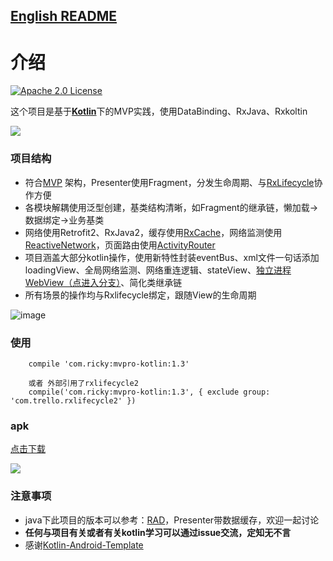 ﻿   
## [English README](https://github.com/vihuela/Kotlin-mvpro/blob/master/README_EN.md "English README") ##

# 介绍 

[![Apache 2.0 License](https://img.shields.io/badge/license-Apache%202.0-blue.svg?style=flat)](http://www.apache.org/licenses/LICENSE-2.0.html)



这个项目是基于[**Kotlin**](https://kotlinlang.org)下的MVP实践，使用DataBinding、RxJava、Rxkoltin

![](http://i.imgur.com/TeDm72X.png)

### 项目结构



- 符合[MVP](https://en.wikipedia.org/wiki/Model%E2%80%93view%E2%80%93presenter) 架构，Presenter使用Fragment，分发生命周期、与[RxLifecycle](https://github.com/trello/RxLifecycle "RxLifecycle")协作方便
- 各模块解耦使用泛型创建，基类结构清晰，如Fragment的继承链，懒加载->数据绑定->业务基类
- 网络使用Retrofit2、RxJava2，缓存使用[RxCache](https://github.com/VictorAlbertos/RxCache "RxCache")，网络监测使用[ReactiveNetwork](https://github.com/pwittchen/ReactiveNetwork "ReactiveNetwork")，页面路由使用[ActivityRouter](https://github.com/mzule/ActivityRouter "ActivityRouter")
- 项目涵盖大部分kotlin操作，使用新特性封装eventBus、xml文件一句话添加loadingView、全局网络监测、网络重连逻辑、stateView、[独立进程WebView（点进入分支）](https://github.com/vihuela/Kotlin-mvpro/tree/webViewMulProcess "独立进程WebView分支")、简化类继承链
- 所有场景的操作均与Rxlifecycle绑定，跟随View的生命周期


![image](https://github.com/vihuela/Kotlin-mvpro/blob/master/gifdemo.gif ) 

### 使用

		compile 'com.ricky:mvpro-kotlin:1.3' 

		或者 外部引用了rxlifecycle2
		compile('com.ricky:mvpro-kotlin:1.3', { exclude group: 'com.trello.rxlifecycle2' })

### apk

[点击下载](https://www.pgyer.com/naXB "点击下载")

![](https://www.pgyer.com/app/qrcode/naXB)

### 注意事项

- java下此项目的版本可以参考：[RAD](https://github.com/vihuela/RAD)，Presenter带数据缓存，欢迎一起讨论
- **任何与项目有关或者有关kotlin学习可以通过issue交流，定知无不言**
- 感谢[Kotlin-Android-Template](https://github.com/nekocode/Kotlin-Android-Template "Kotlin-Android-Template")
